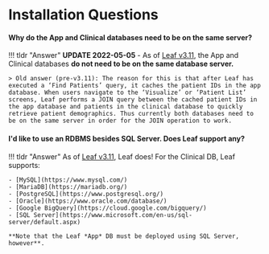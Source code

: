 # Installation Questions
#### Why do the App and Clinical databases need to be on the same server?
!!! tldr "Answer"
    **UPDATE 2022-05-05** - As of [Leaf v3.11](https://github.com/uwrit/leaf/releases/tag/v3.11.0), the App and Clinical databases **do not need to be on the same database server.**

    > Old answer (pre-v3.11): The reason for this is that after Leaf has executed a ‘Find Patients’ query, it caches the patient IDs in the app database. When users navigate to the ‘Visualize’ or ‘Patient List’ screens, Leaf performs a JOIN query between the cached patient IDs in the app database and patients in the clinical database to quickly retrieve patient demographics. Thus currently both databases need to be on the same server in order for the JOIN operation to work.

#### I'd like to use an RDBMS besides SQL Server. Does Leaf support any?
!!! tldr "Answer"
    As of [Leaf v3.11](https://github.com/uwrit/leaf/releases/tag/v3.11.0), Leaf does! For the Clinical DB, Leaf supports:

    - [MySQL](https://www.mysql.com/)
    - [MariaDB](https://mariadb.org/)
    - [PostgreSQL](https://www.postgresql.org/)
    - [Oracle](https://www.oracle.com/database/)
    - [Google BigQuery](https://cloud.google.com/bigquery/)
    - [SQL Server](https://www.microsoft.com/en-us/sql-server/default.aspx)

    **Note that the Leaf *App* DB must be deployed using SQL Server, however**.